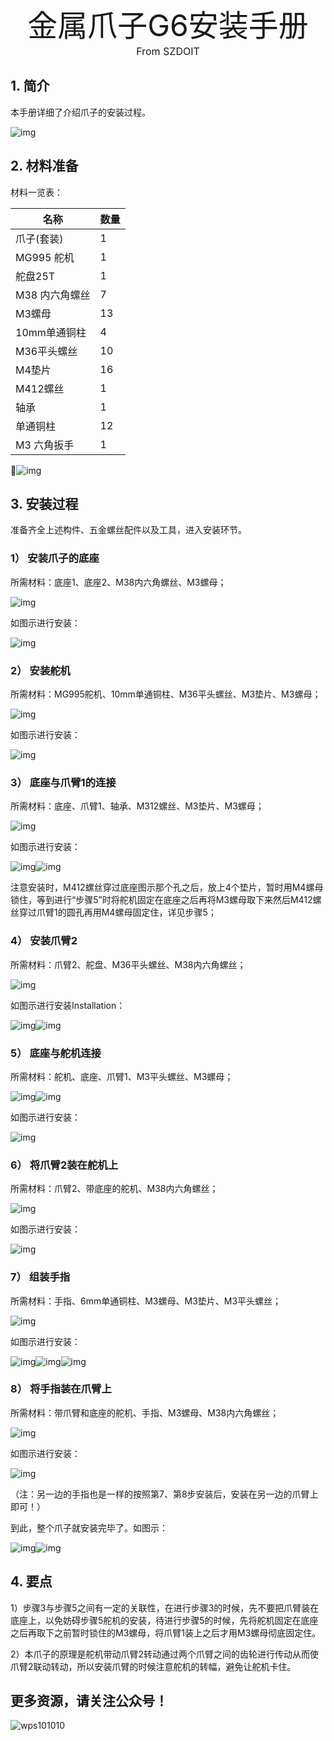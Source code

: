  

<center><font size=10>金属爪子G6安装手册</font></center>
<center><font size=3> From SZDOIT </font></center>


## 1. 简介

本手册详细了介绍爪子的安装过程。

![img](wps43.jpg)

## 2. 材料准备

材料一览表：

| 名称           | 数量 |
| -------------- | ---- |
| 爪子(套装)     | 1    |
| MG995 舵机     | 1    |
| 舵盘25T        | 1    |
| M38 内六角螺丝 | 7    |
| M3螺母         | 13   |
| 10mm单通铜柱   | 4    |
| M36平头螺丝    | 10   |
| M4垫片         | 16   |
| M412螺丝       | 1    |
| 轴承           | 1    |
| 单通铜柱       | 12   |
| M3 六角扳手    | 1    |

![img](wps44.jpg)

 

## 3. 安装过程

准备齐全上述构件、五金螺丝配件以及工具，进入安装环节。

### 1） 安装爪子的底座

所需材料：底座1、底座2、M38内六角螺丝、M3螺母；

![img](wps45.jpg) 

如图示进行安装：

![img](wps46.jpg) 

 

### 2） 安装舵机

所需材料：MG995舵机、10mm单通铜柱、M36平头螺丝、M3垫片、M3螺母；

![img](wps47.jpg) 

如图示进行安装：

![img](wps48.jpg) 

### 3） 底座与爪臂1的连接

所需材料：底座、爪臂1、轴承、M312螺丝、M3垫片、M3螺母；

![img](wps49.jpg) 

如图示进行安装：

![img](wps50.jpg)![img](wps51.jpg) 

注意安装时，M412螺丝穿过底座图示那个孔之后，放上4个垫片，暂时用M4螺母锁住，等到进行“步骤5”时将舵机固定在底座之后再将M3螺母取下来然后M412螺丝穿过爪臂1的圆孔再用M4螺母固定住，详见步骤5；

### 4） 安装爪臂2

所需材料：爪臂2、舵盘、M36平头螺丝、M38内六角螺丝；

![img](wps52.jpg) 

如图示进行安装Installation：

![img](wps53.png)![img](wps54.png) 

### 5） 底座与舵机连接

所需材料：舵机、底座、爪臂1、M3平头螺丝、M3螺母；

![img](wps55.jpg)![img](wps56.png) 

如图示进行安装：

![img](wps57.jpg) 

 

### 6） 将爪臂2装在舵机上

所需材料：爪臂2、带底座的舵机、M38内六角螺丝；

![img](wps58.jpg) 

如图示进行安装：

![img](wps59.jpg) 

### 7） 组装手指

所需材料：手指、6mm单通铜柱、M3螺母、M3垫片、M3平头螺丝；

![img](wps60.jpg) 

如图示进行安装：

![img](wps61.png)![img](wps62.jpg)![img](wps63.jpg) 

### 8） 将手指装在爪臂上

所需材料：带爪臂和底座的舵机、手指、M3螺母、M38内六角螺丝；

![img](wps64.jpg) 

如图示进行安装：

![img](wps65.jpg) 

（注：另一边的手指也是一样的按照第7、第8步安装后，安装在另一边的爪臂上即可！）

到此，整个爪子就安装完毕了。如图示：

![img](wps66.png)![img](wps67.png) 

## 4. 要点

1）步骤3与步骤5之间有一定的关联性，在进行步骤3的时候，先不要把爪臂装在底座上，以免妨碍步骤5舵机的安装，待进行步骤5的时候，先将舵机固定在底座之后再取下之前暂时锁住的M3螺母，将爪臂1装上之后才用M3螺母彻底固定住。

2）本爪子的原理是舵机带动爪臂2转动通过两个爪臂之间的齿轮进行传动从而使爪臂2联动转动，所以安装爪臂的时候注意舵机的转幅，避免让舵机卡住。

## 更多资源，请关注公众号！

![wps101010](wps101010.png)